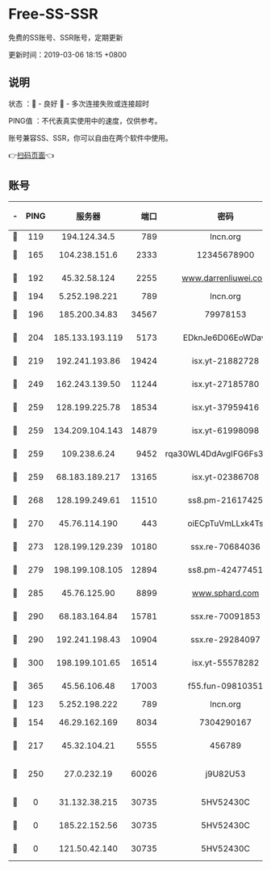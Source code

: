 # Free-SS-SSR

免费的SS账号、SSR账号，定期更新

更新时间：2019-03-06 18:15 +0800

## 说明

状态     ：🙂 - 良好 🙁 - 多次连接失败或连接超时

PING值   ：不代表真实使用中的速度，仅供参考。

账号兼容SS、SSR，你可以自由在两个软件中使用。

👉[扫码页面](https://liesauer.github.io/Free-SS-SSR/)👈

## 账号

|-|PING|服务器|端口|密码|加密方式|区域|
|:----:|:----:|:-----:|-----:|:----:|:----:|:----:|
|🙂|119|194.124.34.5|789|lncn.org|rc4|JP|
|🙂|165|104.238.151.6|2333|12345678900|aes-256-cfb|JP|
|🙂|192|45.32.58.124|2255|www.darrenliuwei.com|aes-256-cfb|JP|
|🙂|194|5.252.198.221|789|lncn.org|rc4|JP|
|🙂|196|185.200.34.83|34567|79978153|aes-256-cfb|US|
|🙂|204|185.133.193.119|5173|EDknJe6D06EoWDaw|aes-256-cfb|US|
|🙂|219|192.241.193.86|19424|isx.yt-21882728|aes-256-cfb|US|
|🙂|249|162.243.139.50|11244|isx.yt-27185780|aes-256-cfb|US|
|🙂|259|128.199.225.78|18534|isx.yt-37959416|aes-256-cfb|SG|
|🙂|259|134.209.104.143|14879|isx.yt-61998098|aes-256-cfb|SG|
|🙂|259|109.238.6.24|9452|rqa30WL4DdAvgIFG6Fs3znzTa|aes-256-cfb|FR|
|🙂|259|68.183.189.217|13165|isx.yt-02386708|aes-256-cfb|SG|
|🙂|268|128.199.249.61|11510|ss8.pm-21617425|aes-256-cfb|SG|
|🙂|270|45.76.114.190|443|oiECpTuVmLLxk4Ts|aes-256-cfb|AU|
|🙂|273|128.199.129.239|10180|ssx.re-70684036|aes-256-cfb|SG|
|🙂|279|198.199.108.105|12894|ss8.pm-42477451|aes-256-cfb|US|
|🙂|285|45.76.125.90|8899|www.sphard.com|aes-256-cfb|AU|
|🙂|290|68.183.164.84|15781|ssx.re-70091853|aes-256-cfb|US|
|🙂|290|192.241.198.43|10904|ssx.re-29284097|aes-256-cfb|US|
|🙂|300|198.199.101.65|16514|isx.yt-55578282|aes-256-cfb|US|
|🙂|365|45.56.106.48|17003|f55.fun-09810351|aes-256-cfb|US|
|🙂|123|5.252.198.222|789|lncn.org|rc4|JP|
|🙂|154|46.29.162.169|8034|7304290167|aes-256-cfb|RU|
|🙂|217|45.32.104.21|5555|456789|aes-256-cfb|SG|
|🙁|250|27.0.232.19|60026|j9U82U53|xchacha20-ietf-poly1305|HK|
|🙁|0|31.132.38.215|30735|5HV52430C|aes-256-cfb|US|
|🙁|0|185.22.152.56|30735|5HV52430C|aes-256-cfb|RU|
|🙁|0|121.50.42.140|30735|5HV52430C|aes-256-cfb|JP|
